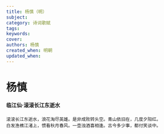 ```yaml
---
title: 杨慎（明）
subject: 
category: 诗词歌赋
tags: 
keywords: 
cover: 
authors: 杨慎
created_when: 明朝
updated_when: 
---
```


# 杨慎

#### 临江仙·滚滚长江东逝水

```
滚滚长江东逝水，浪花淘尽英雄。是非成败转头空。青山依旧在，几度夕阳红。
白发渔樵江渚上，惯看秋月春风。一壶浊酒喜相逢。古今多少事，都付笑谈中。
```
